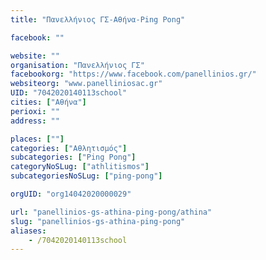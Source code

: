 ```yaml
---
title: "Πανελλήνιος ΓΣ-Αθήνα-Ping Pong"

facebook: ""

website: ""
organisation: "Πανελλήνιος ΓΣ"
facebookorg: "https://www.facebook.com/panellinios.gr/"
websiteorg: "www.panelliniosac.gr"
UID: "7042020140113school"
cities: ["Αθήνα"]
perioxi: ""
address: ""

places: [""]
categories: ["Αθλητισμός"]
subcategories: ["Ping Pong"]
categoryNoSLug: ["athlitismos"]
subcategoriesNoSLug: ["ping-pong"]

orgUID: "org14042020000029"

url: "panellinios-gs-athina-ping-pong/athina"
slug: "panellinios-gs-athina-ping-pong"
aliases:
    - /7042020140113school
---
```





